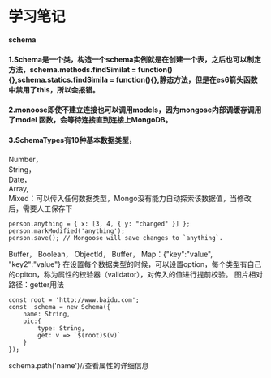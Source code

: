 # 学习笔记
**schema**
#### 1.Schema是一个类，构造一个schema实例就是在创建一个表，之后也可以制定方法，schema.methods.findSimilat = function(){},schema.statics.findSimila = function(){},静态方法，但是在es6箭头函数中禁用了this，所以会报错。
#### 2.monoose即使不建立连接也可以调用models，因为mongose内部调缓存调用了model 函数，会等待连接直到连接上MongoDB。
#### 3.SchemaTypes有10种基本数据类型，  
Number，  
String，  
Date，  
Array,  
Mixed：可以传入任何数据类型，Mongo没有能力自动探索该数据值，当修改后，需要人工保存下  

```
person.anything = { x: [3, 4, { y: "changed" }] };
person.markModified('anything');
person.save(); // Mongoose will save changes to `anything`.

```

Buffer，
Boolean，
ObjectId，
Buffer，
Map：{"key":"value", "key2":"value"}
在设置每个数据类型的时候，可以设置option，每个类型有自己的opiton，称为属性的校验器（validator），对传入的值进行提前校验。
图片相对路径：getter用法
```
const root = 'http://www.baidu.com';
const  schema = new Schema({
    name: String,
    pic:{
        type: String,
        get: v => `$(root)$(v)`
    }
});

```
schema.path('name')//查看属性的详细信息


































